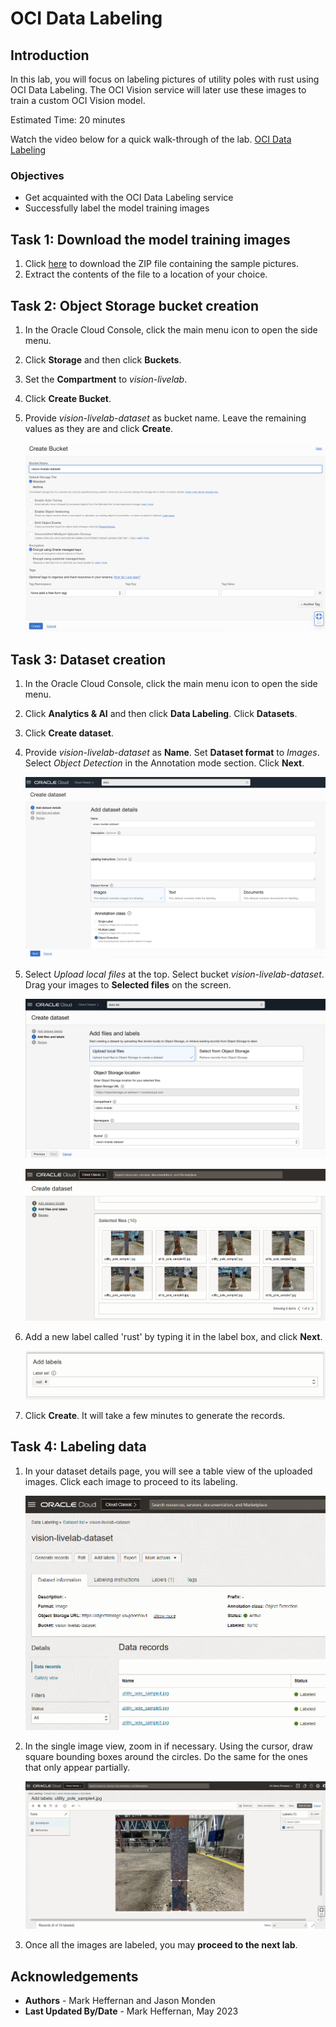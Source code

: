 # OCI Data Labeling

## Introduction

In this lab, you will focus on labeling pictures of utility poles with rust using OCI Data Labeling. The OCI Vision service will later use these images to train a custom OCI Vision model.

Estimated Time: 20 minutes

Watch the video below for a quick walk-through of the lab.
[OCI Data Labeling](videohub:1_z2fhbhgk)

### Objectives

- Get acquainted with the OCI Data Labeling service
- Successfully label the model training images

## Task 1: Download the model training images

1. Click [here](https://github.com/oracle-livelabs/oci/raw/main/oci-vision-defect-detection/images/model/utility_poles.zip) to download the ZIP file containing the sample pictures. 
2. Extract the contents of the file to a location of your choice.

## Task 2: Object Storage bucket creation

1. In the Oracle Cloud Console, click the main menu icon to open the side menu.
2. Click **Storage** and then click **Buckets**. 
3. Set the **Compartment** to *vision-livelab*.
4. Click **Create Bucket**.
5. Provide *vision-livelab-dataset* as bucket name. Leave the remaining values as they are and click **Create**.

   ![Creation of Object Storage bucket for Data Labeling](../images/create_bucket.png)

## Task 3: Dataset creation 

1. In the Oracle Cloud Console, click the main menu icon to open the side menu.
2. Click **Analytics & AI** and then click **Data Labeling**. Click **Datasets**.
4. Click **Create dataset**.
5. Provide *vision-livelab-dataset* as **Name**. Set **Dataset format** to *Images*. Select *Object Detection* in the Annotation mode section. Click **Next**.

   ![Creation of Data Labeling dataset - 1](../images/create_dataset1.png)

6. Select *Upload local files* at the top. Select bucket *vision-livelab-dataset*. Drag your images to **Selected files** on the screen. 

   ![Creation of Data Labeling dataset - 2](../images/create_dataset2.png)
   
   ![Creation of Data Labeling dataset - 3](../images/create_dataset3.png)

7. Add a new label called 'rust' by typing it in the label box, and click **Next**.

   ![Creation of Data Labeling dataset - 4](../images/create_dataset4.png)

8. Click **Create**. It will take a few minutes to generate the records.

## Task 4: Labeling data

1. In your dataset details page, you will see a table view of the uploaded images. Click each image to proceed to its labeling.

   ![Creation of Data Labeling dataset - 1](../images/data_labeling_images_table.png)

2. In the single image view, zoom in if necessary. Using the cursor, draw square bounding boxes around the circles. Do the same for the ones that only appear partially.

   ![Labeling an image](../images/labeling_an_image.png)
   
3. Once all the images are labeled, you may **proceed to the next lab**.

## Acknowledgements

* **Authors** - Mark Heffernan and Jason Monden
* **Last Updated By/Date** - Mark Heffernan, May 2023